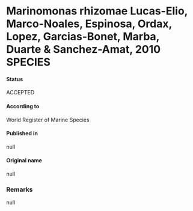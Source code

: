 Marinomonas rhizomae Lucas-Elio, Marco-Noales, Espinosa, Ordax, Lopez, Garcias-Bonet, Marba, Duarte & Sanchez-Amat, 2010 SPECIES
=======

#### Status
ACCEPTED

#### According to
World Register of Marine Species

#### Published in
null

#### Original name
null

### Remarks
null